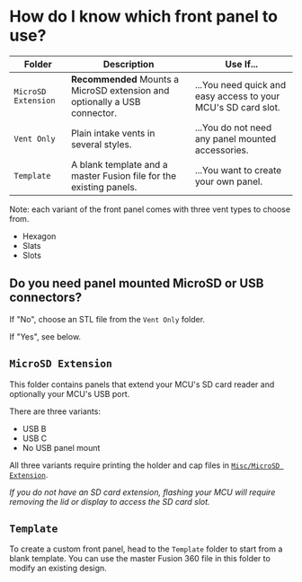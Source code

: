 # How do I know which front panel to use?

| Folder           | Description | Use If... |
|------------------|-------------|-----------|
| `MicroSD Extension`  | **Recommended** Mounts a MicroSD extension and optionally a USB connector. | ...You need quick and easy access to your MCU's SD card slot. |
| `Vent Only`   | Plain intake vents in several styles. | ...You do not need any panel mounted accessories. |
| `Template` | A blank template and a master Fusion file for the existing panels. | ...You want to create your own panel. |

Note: each variant of the front panel comes with three vent types to choose from.

- Hexagon
- Slats
- Slots

## Do you need panel mounted MicroSD or USB connectors?

If "No", choose an STL file from the `Vent Only` folder.

If "Yes", see below.

## `MicroSD Extension`

This folder contains panels that extend your MCU's SD card reader and optionally your MCU's USB port.

There are three variants:

- USB B
- USB C
- No USB panel mount

All three variants require printing the holder and cap files in [`Misc/MicroSD Extension`](../../Misc/MicroSD%20Extension).

*If you do not have an SD card extension, flashing your MCU will require removing the lid or display to access the SD card slot.*

## `Template`

To create a custom front panel, head to the `Template` folder to start from a blank template. You can use the master Fusion 360 file in this folder to modify an existing design.